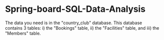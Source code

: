 # Spring-board-SQL-Data-Analysis
The data you need is in the "country_club" database. This database contains 3 tables:     i) the "Bookings" table,     ii) the "Facilities" table, and     iii) the "Members" table.
